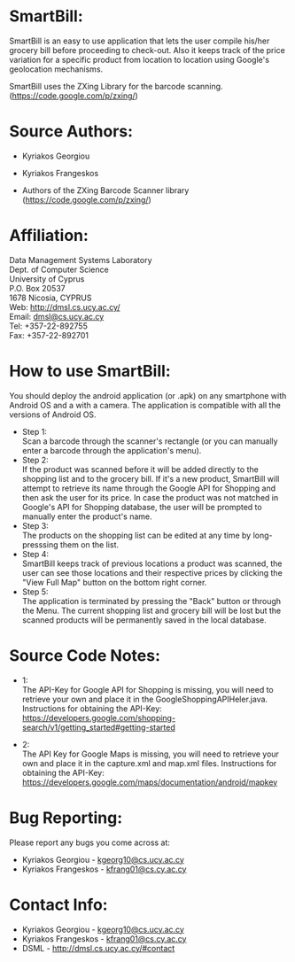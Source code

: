 SmartBill:
==========

SmartBill is an easy to use application that lets the user compile his/her grocery bill before proceeding to check-out. 
Also it keeps track of the price variation for a specific product from location to location using Google's geolocation mechanisms.

SmartBill uses the ZXing Library for the barcode scanning. (https://code.google.com/p/zxing/)

Source Authors:
===============

+ Kyriakos Georgiou
+ Kyriakos Frangeskos

+ Authors of the ZXing Barcode Scanner library (https://code.google.com/p/zxing/)

Affiliation:
============

Data Management Systems Laboratory  
Dept. of Computer Science  
University of Cyprus  
P.O. Box 20537  
1678 Nicosia, CYPRUS  
Web: http://dmsl.cs.ucy.ac.cy/  
Email: dmsl@cs.ucy.ac.cy  
Tel: +357-22-892755  
Fax: +357-22-892701  

How to use SmartBill:
=====================

You should deploy the android application (or .apk) on any smartphone with Android OS and a with a camera. 
The application is compatible with all the versions of Android OS.

+ Step  1:   
Scan a barcode through the scanner's rectangle (or you can manually enter a barcode through the application's menu).
+ Step 2:  
If the product was scanned before it will be added directly to the shopping list and to the grocery bill. If it's a new product, SmartBill will attempt to retrieve its name through the Google API for Shopping and then ask the user for its price.
In case the product was not matched in Google's API for Shopping database, the user will be prompted to manually enter the product's name.
+ Step 3:  
The products on the shopping list can be edited at any time by long-presssing them on the list.
+ Step 4:  
SmartBill keeps track of previous locations a product was scanned, the user can see those locations and their respective prices by clicking the "View Full Map" button on the bottom right corner.
+ Step 5:  
The application is terminated by pressing the "Back" button or through the Menu. The current shopping list and grocery bill will be lost but the scanned products will be permanently saved in the local database.


Source Code Notes:
==================

+ 1:  
The API-Key for Google API for Shopping is missing, you will need to retrieve your own and place it in the GoogleShoppingAPIHeler.java.
Instructions for obtaining the API-Key: https://developers.google.com/shopping-search/v1/getting_started#getting-started

+ 2:  
The API Key for Google Maps is missing, you will need to retrieve your own and place it in the capture.xml and map.xml files.
Instructions for obtaining the API-Key: https://developers.google.com/maps/documentation/android/mapkey

Bug Reporting:
==============

Please report any bugs you come across at:
+ Kyriakos Georgiou - kgeorg10@cs.ucy.ac.cy 
+ Kyriakos Frangeskos - kfrang01@cs.cy.ac.cy

Contact Info:
=============

+ Kyriakos Georgiou - kgeorg10@cs.ucy.ac.cy
+ Kyriakos Frangeskos - kfrang01@cs.cy.ac.cy
+ DSML - http://dmsl.cs.ucy.ac.cy/#contact
